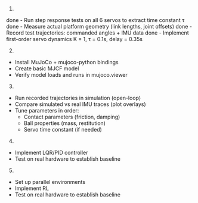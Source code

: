 1.
done - Run step response tests on all 6 servos to extract time constant τ
done - Measure actual platform geometry (link lengths, joint offsets)
done - Record test trajectories: commanded angles + IMU data
done - Implement first-order servo dynamics K = 1, τ = 0.1s, delay = 0.35s

2.
- Install MuJoCo + mujoco-python bindings
- Create basic MJCF model
- Verify model loads and runs in mujoco.viewer

3.
- Run recorded trajectories in simulation (open-loop)
- Compare simulated vs real IMU traces (plot overlays)
- Tune parameters in order:
    - Contact parameters (friction, damping)
    - Ball properties (mass, restitution)
    - Servo time constant (if needed)
4.
- Implement LQR/PID controller
- Test on real hardware to establish baseline

5.
- Set up parallel environments
- Implement RL
- Test on real hardware to establish baseline

